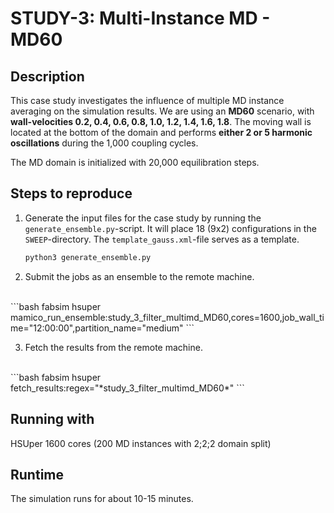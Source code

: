 # STUDY-3: Multi-Instance MD - MD60


## Description

This case study investigates the influence of multiple MD instance averaging on the simulation results.
We are using an **MD60** scenario, with **wall-velocities 0.2, 0.4, 0.6, 0.8, 1.0, 1.2, 1.4, 1.6, 1.8**.
The moving wall is located at the bottom of the domain and performs **either 2 or 5 harmonic oscillations** during the 1,000 coupling cycles.

The MD domain is initialized with 20,000 equilibration steps.


## Steps to reproduce

1. Generate the input files for the case study by running the `generate_ensemble.py`-script.
It will place 18 (9x2) configurations in the `SWEEP`-directory.
The `template_gauss.xml`-file serves as a template.

    ```bash
    python3 generate_ensemble.py
    ```

2. Submit the jobs as an ensemble to the remote machine.
<br>
    ```bash
    fabsim hsuper mamico_run_ensemble:study_3_filter_multimd_MD60,cores=1600,job_wall_time="12:00:00",partition_name="medium"
    ```

3. Fetch the results from the remote machine.
<br>
    ```bash
    fabsim hsuper fetch_results:regex="*study_3_filter_multimd_MD60*"
    ```


## Running with

HSUper
1600 cores (200 MD instances with 2;2;2 domain split)


## Runtime

The simulation runs for about 10-15 minutes.
